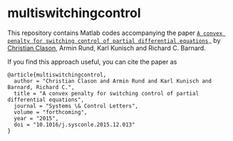 # multiswitchingcontrol

This repository contains Matlab codes accompanying the paper [``A convex penalty for switching control of partial differential equations,``](https://www.uni-due.de/~adf040p/preprints/MultiswitchingControl.pdf) by [Christian Clason](http://udue.de/clason), Armin Rund, Karl Kunisch and Richard C. Barnard. 

If you find this approach useful, you can cite the paper as

    @article{multiswitchingcontrol,
      author = "Christian Clason and Armin Rund and Karl Kunisch and Barnard, Richard C.",
      title = "A convex penalty for switching control of partial differential equations",
      journal = "Systems \& Control Letters",
      volume = "forthcoming",
      year = "2015",
      doi = "10.1016/j.sysconle.2015.12.013"
    }
